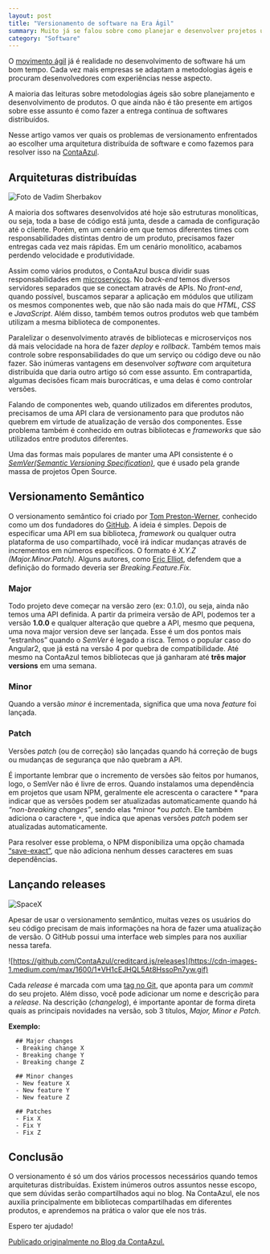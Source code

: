 ```yaml
---
layout: post
title: "Versionamento de software na Era Ágil"
summary: Muito já se falou sobre como planejar e desenvolver projetos usando métodos ágeis, mas quase nunca vamos como fazer a entrega contínua de software distribuídos. Esse post fala sobre como versionar software na era ágil.
category: "Software"
---
```


O [movimento ágil](http://www.manifestoagil.com.br/) já é realidade no desenvolvimento de software há um bom tempo. Cada vez mais empresas se adaptam a metodologias ágeis e procuram desenvolvedores com experiências nesse aspecto.

A maioria das leituras sobre metodologias ágeis são sobre planejamento e desenvolvimento de produtos. O que ainda não é tão presente em artigos sobre esse assunto é como fazer a entrega contínua de softwares distribuídos.

Nesse artigo vamos ver quais os problemas de versionamento enfrentados ao escolher uma arquitetura distribuída de software e como fazemos para resolver isso na [ContaAzul](https://contaazul.com/).

## Arquiteturas distribuídas

![Foto de Vadim Sherbakov](https://cdn-images-1.medium.com/max/2000/1*PB7Z4QDmCIg8O7Q10H5LMg.jpeg)

A maioria dos softwares desenvolvidos até hoje são estruturas monolíticas, ou seja, toda a base de código está junta, desde a camada de configuração até o cliente. Porém, em um cenário em que temos diferentes times com responsabilidades distintas dentro de um produto, precisamos fazer entregas cada vez mais rápidas. Em um cenário monolítico, acabamos perdendo velocidade e produtividade.

Assim como vários produtos, o ContaAzul busca dividir suas responsabilidades em [microserviços](https://martinfowler.com/articles/microservices.html). No *back-end* temos diversos servidores separados que se conectam através de APIs. No *front-end*, quando possível, buscamos separar a aplicação em módulos que utilizam os mesmos componentes web, que não são nada mais do que *HTML*, *CSS* e *JavaScript*. Além disso, também temos outros produtos web que também utilizam a mesma biblioteca de componentes.

Paralelizar o desenvolvimento através de bibliotecas e microserviços nos dá mais velocidade na hora de fazer *deploy* e *rollback*. Também temos mais controle sobre responsabilidades do que um serviço ou código deve ou não fazer. São inúmeras vantagens em desenvolver *software* com arquitetura distribuída que daria outro artigo só com esse assunto. Em contrapartida, algumas decisões ficam mais burocráticas, e uma delas é como controlar versões.

Falando de componentes web, quando utilizados em diferentes produtos, precisamos de uma API clara de versionamento para que produtos não quebrem em virtude de atualização de versão dos componentes. Esse problema também é conhecido em outras bibliotecas e *frameworks* que são utilizados entre produtos diferentes.

Uma das formas mais populares de manter uma API consistente é o *[SemVer(Semantic Versioning Specification)](http://semver.org/)*, que é usado pela grande massa de projetos Open Source.

## Versionamento Semântico

O versionamento semântico foi criado por [Tom Preston-Werner](http://tom.preston-werner.com/), conhecido como um dos fundadores do [GitHub](https://github.com/). A ideia é simples. Depois de especificar uma API em sua biblioteca, *framework* ou qualquer outra plataforma
de uso compartilhado, você irá indicar mudanças através de incrementos em números específicos. O formato é *X.Y.Z* *(Major.Minor.Patch).* Alguns autores, como [Eric Elliot](https://ericelliottjs.com/), defendem que a definição do formado deveria ser *Breaking.Feature.Fix.*

### Major

Todo projeto deve começar na versão zero (ex: 0.1.0), ou seja, ainda não temos uma API definida. A partir da primeira versão de API, podemos ter a versão **1.0.0** e qualquer alteração que quebre a API, mesmo que pequena, uma nova major version deve ser lançada. Esse é um dos pontos mais “estranhos” quando o *SemVer* é legado a risca. Temos o popular caso do Angular2, que já está na versão 4 por quebra de compatibilidade. Até mesmo na ContaAzul temos bibliotecas que já ganharam até **três major versions** em uma semana.

### Minor

Quando a versão *minor* é incrementada, significa que uma nova *feature* foi lançada.

### Patch

Versões *patch* (ou de correção) são lançadas quando há correção de bugs ou mudanças de segurança que não quebram a API.

É importante lembrar que o incremento de versões são feitos por humanos, logo, o SemVer não é livre de erros. Quando instalamos uma dependência em projetos que usam NPM, geralmente ele acrescenta o caractere * *para indicar que as versões podem ser atualizadas automaticamente quando há *“non-breaking changes”*, sendo elas *minor *ou *patch*. Ele também adiciona o caractere `*`, que indica que
apenas versões *patch* podem ser atualizadas automaticamente.

Para resolver esse problema, o NPM disponibiliza uma opção chamada [“save-exact”](https://docs.npmjs.com/misc/config#save-exact), que não adiciona nenhum desses caracteres em suas dependências.

## Lançando releases

![SpaceX](https://cdn-images-1.medium.com/max/2000/1*FKtuzW1qO8cjszE7eo_Xmw.jpeg)

Apesar de usar o versionamento semântico, muitas vezes os usuários do seu código precisam de mais informações na hora de fazer uma atualização de versão. O GitHub possui uma interface web simples para nos auxiliar nessa tarefa.

![https://github.com/ContaAzul/creditcard.js/releases](https://cdn-images-1.medium.com/max/1600/1*VH1cEJHQL5At8HssoPn7yw.gif)

Cada *release* é marcada com uma [tag no Git](https://git-scm.com/book/pt-br/v2/Git-Basics-Tagging), que aponta para um *commit* do seu projeto. Além disso, você pode adicionar um nome e descrição para a *release*. Na descrição (*changelog*), é importante apontar de forma
direta quais as principais novidades na versão, sob 3 títulos, *Major, Minor e Patch.*

**Exemplo:**

```
  ## Major changes
  - Breaking change X
  - Breaking change Y
  - Breaking change Z

  ## Minor changes
  - New feature X
  - New feature Y
  - New feature Z

  ## Patches
  - Fix X
  - Fix Y
  - Fix Z
```

## Conclusão

O versionamento é só um dos vários processos necessários quando temos arquiteturas distribuídas. Existem inúmeros outros assuntos nesse escopo, que sem dúvidas serão compartilhados aqui no blog. Na ContaAzul, ele nos auxilia principalmente em bibliotecas compartilhadas em diferentes produtos, e aprendemos na prática o valor que ele nos trás.

Espero ter ajudado!

[Publicado originalmente no Blog da ContaAzul.](https://engineering.contaazul.com/versionamento-de-software-na-era-%C3%A1gil-8b53f6c08192)
